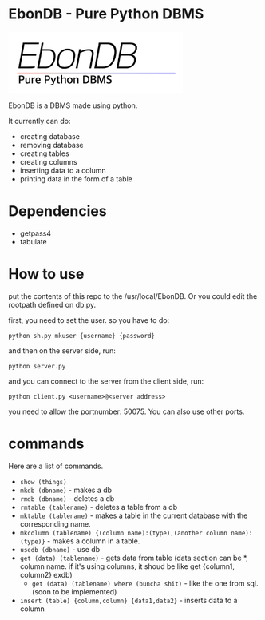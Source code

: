 # EbonDB - Pure Python DBMS
<img src="images/logo.png" width="350">

 EbonDB is a DBMS made using python.

It currently can do:
 - creating database
 - removing database
 - creating tables
 - creating columns
 - inserting data to a column
 - printing data in the form of a table

# Dependencies
 - getpass4
 - tabulate
# How to use
put the contents of this repo to the /usr/local/EbonDB. Or you could edit the rootpath defined on db.py.

first, you need to set the user. so you have to do:
```
python sh.py mkuser {username} {password}
```
and then on the server side, run:
```
python server.py
```
and you can connect to the server from the client side, run:
```
python client.py <username>@<server address>
```
you need to allow the portnumber: 50075. You can also use other ports.
 # commands
 Here are a list of commands.

  * ``` show (things) ```
  * ``` mkdb (dbname) ``` - makes a db
  * ``` rmdb (dbname) ``` - deletes a db
  * ``` rmtable (tablename) ``` - deletes a table from a db
  * ``` mktable (tablename) ``` - makes a table in the current database with the corresponding name.
  * ```mkcolumn (tablename) {(column name):(type),(another column name):(type)}``` - makes a column in a table.
  * ```usedb (dbname)``` - use db
  * ```get (data) (tablename)``` - gets data from table (data section can be *, column name. if it's using columns, it shoud be like get {column1, column2} exdb)
    * ```get (data) (tablename) where (buncha shit)``` - like the one from sql.(soon to be implemented)
  * ```insert (table) {column,column} {data1,data2}``` - inserts data to a column
